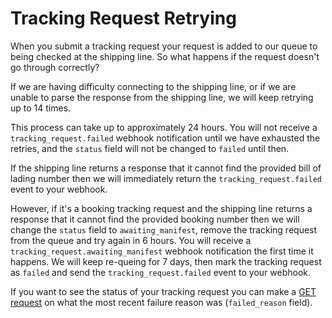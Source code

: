 # Tracking Request Retrying

When you submit a tracking request your request is added to our queue to being checked at the shipping line. So what happens if the request doesn't go through correctly?

If we are having difficulty connecting to the shipping line, or if we are unable to parse the response from the shipping line, we will keep retrying up to 14 times.

This process can take up to approximately 24 hours. You will not receive a `tracking_request.failed` webhook notification until we have exhausted the retries, and the `status` field will not be changed to `failed` until then.

If the shipping line returns a response that it cannot find the provided bill of lading number then we will immediately return the `tracking_request.failed` event to your webhook.

However, if it's a booking tracking request and the shipping line returns a response that it cannot find the provided booking number then we will change the `status` field to `awaiting_manifest`, remove the tracking request from the queue and try again in 6 hours. You will receive a `tracking_request.awaiting_manifest` webhook notification the first time it happens. We will keep re-queing for 7 days, then mark the tracking request as `failed` and send the `tracking_request.failed` event to your webhook.

If you want to see the status of your tracking request you can make a [GET request](https://developers.terminal49.com/docs/api/docs/reference/terminal49/terminal49.v1.json/paths/~1tracking_requests~1%7Bid%7D/get) on what the most recent failure reason was (`failed_reason` field).
